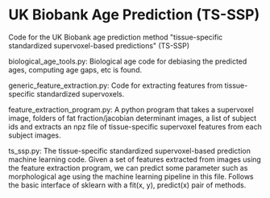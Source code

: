 # UK Biobank Age Prediction (TS-SSP)
Code for the UK Biobank age prediction method "tissue-specific standardized supervoxel-based predictions" (TS-SSP)

biological_age_tools.py: Biological age code for debiasing the predicted ages, computing age gaps, etc is found.

generic_feature_extraction.py: Code for extracting features from tissue-specific standardized supervoxels.

feature_extraction_program.py: A python program that takes a supervoxel image, folders of fat fraction/jacobian determinant images, a list of subject ids and extracts an npz file of tissue-specific supervoxel features from each subject images.

ts_ssp.py: The tissue-specific standardized supervoxel-based prediction machine learning code. Given a set of features extracted from images using the feature extraction program, we can predict some parameter such as morphological age using the machine learning pipeline in this file. Follows the basic interface of sklearn with a fit(x, y), predict(x) pair of methods.

